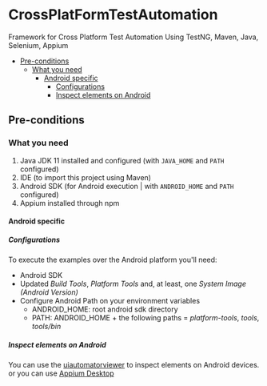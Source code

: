 # CrossPlatFormTestAutomation
Framework for Cross Platform Test Automation Using TestNG, Maven, Java, Selenium, Appium

* [Pre-conditions](#pre-conditions)
    * [What you need](#what-you-need)
        * [Android specific](#android-specific)
            * [Configurations](#configurations)
            * [Inspect elements on Android](#inspect-elements-on-android)


## Pre-conditions

### What you need
1. Java JDK 11 installed and configured (with `JAVA_HOME` and `PATH` configured)
2. IDE (to import this project using Maven)
3. Android SDK (for Android execution | with `ANDROID_HOME` and `PATH` configured)
4. Appium installed through npm

#### Android specific

##### Configurations
To execute the examples over the Android platform you'll need:
* Android SDK
* Updated _Build Tools_, _Platform Tools_ and, at least, one _System Image (Android Version)_
* Configure Android Path on your environment variables
    * ANDROID_HOME: root android sdk directory
    * PATH: ANDROID_HOME + the following paths = _platform-tools_, _tools_, _tools/bin_

##### Inspect elements on Android
You can use the [uiautomatorviewer](https://developer.android.com/training/testing/ui-testing/uiautomator-testing.html) to inspect elements on Android devices.
or you can use [Appium Desktop](https://github.com/appium/appium-desktop/releases)

